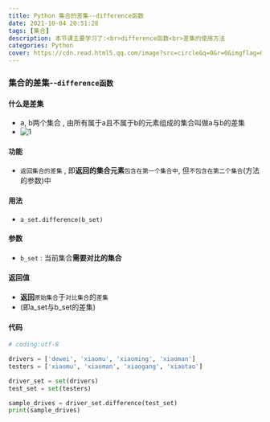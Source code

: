 ```yaml
---
title: Python 集合的差集--difference函数
date: 2021-10-04 20:51:28
tags: [集合]
description: 本节课主要学习了:<br>difference函数<br>差集的使用方法
categories: Python
cover: https://cdn.read.html5.qq.com/image?src=circle&q=0&r=0&imgflag=0&cdn_cache=1800&w=0&h=0&imageUrl=https://learnonly-7.oss-cn-qingdao.aliyuncs.com/2021-10-4/2.jpg
---
```


### 集合的差集--`difference函数`

#### 什么是差集

- a, b两个集合 , 由所有属于a且不属于b的元素组成的集合叫做a与b的差集
- ![1](https://cdn.read.html5.qq.com/image?src=circle&q=0&r=0&imgflag=0&cdn_cache=1800&w=0&h=0&imageUrl=https://learnonly-7.oss-cn-qingdao.aliyuncs.com/2021-10-4/1.png)

#### 功能

- `返回集合的差集` , 即**返回的集合元素**`包含在第一个集合中`, 但`不包含在第二个集合`(方法的参数)中

#### 用法

- `a_set.difference(b_set)`

#### 参数

- `b_set` : 当前集合**需要对比的集合**

#### 返回值

- **返回**`原始集合`于`对比集合`的`差集`
- (即a_set与b_set的差集)

#### 代码

```python
# coding:utf-8

drivers = ['dewei', 'xiaomu', 'xiaoming', 'xiaoman']
testers = ['xiaomu', 'xiaoman', 'xiaogang', 'xiaotao']

driver_set = set(drivers)
test_set = set(testers)

sample_drives = driver_set.difference(test_set)
print(sample_drives)

```

